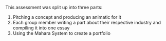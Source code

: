 This assessment was split up into three parts:
1. Pitching a concept and producing an animatic for it
2. Each group member writing a part about their respective industry and compiling it into one essay
3. Using the Mahara System to create a portfolio